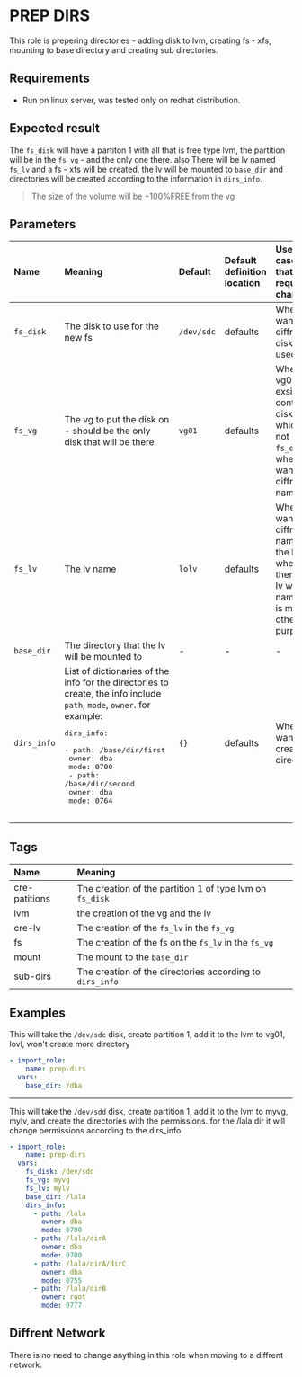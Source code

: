 # PREP DIRS
This role is prepering directories - adding disk to lvm, creating fs - xfs, mounting to base directory and creating sub directories.

## Requirements

- Run on linux server, was tested only on redhat distribution.

## Expected result

The `fs_disk` will have a partiton 1 with all that is free type lvm, the partition will be in the `fs_vg` - and the only one there. also There will be lv named `fs_lv` and a fs - xfs will be created. the lv will be mounted to `base_dir` and directories will be created according to the information in `dirs_info`.
> The size of the volume will be +100%FREE from the vg


## Parameters

| Name | Meaning | Default | Default definition location | Use cases that required change |
|:---|:---|:---|:---|:---|
| `fs_disk` | The disk to use for the new fs | `/dev/sdc` | defaults | When you want a diffrent disk to be used |
| `fs_vg` | The vg to put the disk on - should be the only disk that will be there | `vg01` | defaults | When vg01 exsist and contain disks which are not `fs_disk` or when you want a diffrent vg name |
| `fs_lv` | The lv name  | `lolv` | defaults | When you want a diffrent name for the lv or when there is an lv with this name that is ment for other purpose |
| `base_dir` | The directory that the lv will be mounted to | - | - | - |
| `dirs_info` | List of dictionaries of the info for the directories to create, the info include `path`, `mode`, `owner`. for example: <pre>dirs_info: <br>  - path: /base/dir/first <br>    owner: dba <br>    mode: 0700 <br>  - path: /base/dir/second <br>    owner: dba <br>    mode: 0764 <br> </pre> | `{}` | defaults | When you want to create directories |

## Tags

| Name | Meaning |
|:---|:---|
| cre-patitions | The creation of the partition 1 of type lvm on `fs_disk` |
| lvm | the creation of the vg and the lv |
| cre-lv | The creation of the `fs_lv` in the `fs_vg` |
| fs | The creation of the fs on the `fs_lv` in the `fs_vg` |
| mount | The mount to the `base_dir` |
| sub-dirs | The creation of the directories according to `dirs_info` |

## Examples

This will take the `/dev/sdc` disk, create partition 1, add it to the lvm to vg01, lovl, won't create more directory
```yaml
- import_role:
    name: prep-dirs
  vars:
    base_dir: /dba
```
---
This will take the `/dev/sdd` disk, create partition 1, add it to the lvm to myvg, mylv, and create the directories with the permissions.
for the /lala dir it will change permissions according to the dirs_info
```yaml
- import_role:
    name: prep-dirs
  vars:
    fs_disk: /dev/sdd
    fs_vg: myvg
    fs_lv: mylv
    base_dir: /lala
    dirs_info:
      - path: /lala
        owner: dba
        mode: 0700
      - path: /lala/dirA
        owner: dba
        mode: 0700
      - path: /lala/dirA/dirC
        owner: dba
        mode: 0755
      - path: /lala/dirB
        owner: root
        mode: 0777
```

## Diffrent Network
There is no need to change anything in this role when moving to a diffrent network.
